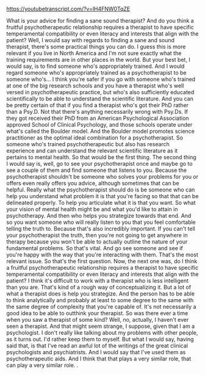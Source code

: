 https://youtubetranscript.com/?v=lH4FNW0TqZE

 What is your advice for finding a sane sound therapist? And do you think a fruitful psychotherapeutic relationship requires a therapist to have specific temperamental compatibility or even literacy and interests that align with the patient? Well, I would say with regards to finding a sane and sound therapist, there's some practical things you can do. I guess this is more relevant if you live in North America and I'm not sure exactly what the training requirements are in other places in the world. But your best bet, I would say, is to find someone who's appropriately trained. And I would regard someone who's appropriately trained as a psychotherapist to be someone who's... I think you're safer if you go with someone who's trained at one of the big research schools and you have a therapist who's well versed in psychotherapeutic practice, but who's also sufficiently educated scientifically to be able to understand the scientific literature. And you can be pretty certain of that if you find a therapist who's got their PhD rather than a Psy.D. Not that there's anything necessarily wrong with Psy.Ds. If they got received their PhD from an American Psychological Association approved School of Clinical Psychology, and those schools operate under what's called the Boulder model. And the Boulder model promotes science practitioner as the optimal ideal combination for a psychotherapist. So someone who's trained psychotherapeutic but also has research experience and can understand the relevant scientific literature as it pertains to mental health. So that would be the first thing. The second thing I would say is, well, go to see your psychotherapist once and maybe go to see a couple of them and find someone that listens to you. Because the psychotherapist shouldn't be someone who solves your problems for you or offers even really offers you advice, although sometimes that can be helpful. Really what the psychotherapist should do is be someone who can help you understand what problem it is that you're facing so that that can be delineated properly. To help you articulate what it is that you want. So what your vision of mental health might be and what you'd like to attain in psychotherapy. And then who helps you strategize towards that end. And so you want someone who will really listen to you that you feel comfortable telling the truth to. Because that's also incredibly important. If you can't tell your psychotherapist the truth, then you're not going to get anywhere in therapy because you won't be able to actually outline the nature of your fundamental problems. So that's vital. And go see someone and see if you're happy with the way that you're interacting with them. That's the most relevant issue. So that's the first question. Now, the next one was, do I think a fruitful psychotherapeutic relationship requires a therapist to have specific temperamental compatibility or even literacy and interests that align with the patient? I think it's difficult to work with a therapist who is less intelligent than you are. That's kind of a rough way of conceptualizing it. But a lot of what a therapist does is help you strategize. And the person has to be able to think analytically and probably at least to some degree to the same with the same degree of complexity that you're capable of. It's not necessarily a good idea to be able to outthink your therapist. So was there ever a time when you saw a therapist of some kind? Well, no, actually, I haven't ever seen a therapist. And that might seem strange, I suppose, given that I am a psychologist. I don't really like talking about my problems with other people, as it turns out. I'd rather keep them to myself. But what I would say, having said that, is that I've read an awful lot of the writings of the great clinical psychologists and psychiatrists. And I would say that I've used them as psychotherapeutic aids. And I think that that plays a very similar role, that can play a very similar role. .